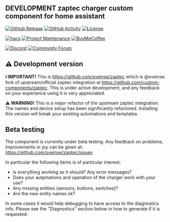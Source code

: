 ## DEVELOPMENT zaptec charger custom component for home assistant

[![GitHub Release][releases-shield]][releases]
[![GitHub Activity][commits-shield]][commits]
[![License][license-shield]][license]

[![hacs][hacsbadge]][hacs]
[![Project Maintenance][maintenance-shield]][user_profile]
[![BuyMeCoffee][buymecoffeebadge]][buymecoffee]

[![Discord][discord-shield]][discord]
[![Community Forum][forum-shield]][forum]


## :warning: Development version

**:information_source: IMPORTANT!** This is https://github.com/sveinse/zaptec
which is @sveinse fork of upstream/official zaptec integration at
https://github.com/custom-components/zaptec.
This is under active development, and any feedback on your experience using it
is very appreciated.

**:warning:  WARNING!** This is a major refactor of the upstream zaptec
integration. The names and device setup has been significantly refactored.
Installing this version will break your existing automations and templates.


## Beta testing

The component is currently under beta testing. Any feedback on problems,
improvements or joy can be given at: https://github.com/sveinse/zaptec/issues

In particular the following items is of particular interest:

* Is everything working as it should? Any error messages?
* Does your autpmations and operation of the charger work with your use?
* Any missing entities (sensors, buttons, switches)?
* Are the new entity names ok?

In some cases it would help debugging to have access to the diagnostics info.
Please see the "Diagnostics" section below in how to generate if it is requested.


[zaptec]: https://github.com/custom-components/zaptec
[buymecoffee]: https://www.buymeacoffee.com/hellowlol1
[buymecoffeebadge]: https://img.shields.io/badge/buy%20me%20a%20coffee-donate-yellow.svg?style=for-the-badge
[commits-shield]: https://img.shields.io/github/commit-activity/y/custom-components/zaptec.svg?style=for-the-badge
[commits]: https://github.com/custom-components/zaptec/commits/master
[hacs]: https://hacs.xyz
[hacsbadge]: https://img.shields.io/badge/HACS-Custom-orange.svg?style=for-the-badge
[discord]: https://discord.gg/Qa5fW2R
[discord-shield]: https://img.shields.io/discord/330944238910963714.svg?style=for-the-badge
[exampleimg]: example.png
[forum-shield]: https://img.shields.io/badge/community-forum-brightgreen.svg?style=for-the-badge
[forum]: https://community.home-assistant.io/
[license]: https://github.com/custom-components/zaptec/blob/main/LICENSE
[license-shield]: https://img.shields.io/github/license/custom-components/zaptec.svg?style=for-the-badge
[maintenance-shield]: https://img.shields.io/badge/maintainer-Joakim%20Sørensen%20%40ludeeus-blue.svg?style=for-the-badge
[releases-shield]: https://img.shields.io/github/release/custom-components/integration_blueprint.svg?style=for-the-badge
[releases]: https://github.com/custom-components/zaptec/releases
[user_profile]: https://github.com/hellowlol
